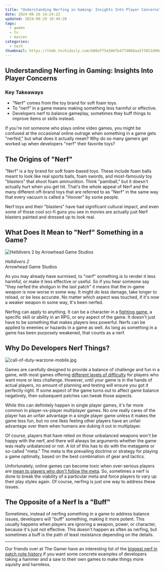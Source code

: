 ```yaml
---
title: "Understanding Nerfing in Gaming: Insights Into Player Concerns"
date: 2024-08-26 14:24:22
updated: 2024-08-29 10:49:28
tags:
  - games
  - tv
  - movies
categories:
  - tech
thumbnail: https://thmb.techidaily.com/b00ef75a586fb477d808aa5f3851d99d406553f7be220a13f40de369ff80fd9e.jpg
---
```


## Understanding Nerfing in Gaming: Insights Into Player Concerns

### Key Takeaways

* "Nerf" comes from the toy brand for soft foam toys.
* To "nerf" in a game means making something less harmful or effective.
* Developers nerf to balance gameplay, sometimes they buff things to improve items or skills instead.

 If you're not someone who plays online video games, you might be confused at the occasional online outrage when something in a game gets "nerfed," but what does it actually mean? Why do so many gamers get worked up when developers "nerf" their favorite toys?

##  The Origins of "Nerf"

 "Nerf" is a toy brand for soft foam-based toys. These include foam balls meant to look like real sports balls, foam swords, and most-famously toy "blasters" that shoot foam ammunition. Think "paintball," but it doesn't actually hurt when you get hit. That's the whole appeal of Nerf and the many different off-brand toys that are referred to as "Nerf" in the same way that every vacuum is called a "Hoover" by some people.

 Nerf toys and their "blasters" have had significant cultural impact, and even some of those cool sci-fi guns you see in movies are actually just Nerf blasters painted and dressed up to look real.

##  What Does It Mean to "Nerf" Something in a Game?

![Helldivers 2 by Arrowhead Game Studios](https://static1.howtogeekimages.com/wordpress/wp-content/uploads/2024/03/helldivers2.jpg) 

_Helldivers 2_  
Arrowhead Game Studios

 As you may already have surmised, to "nerf" something is to render it less harmful, or make it less effective or useful. So if you hear someone say "they nerfed the shotgun in the last patch" it means that the in-game weapon is now worse in some way. It might do less damage, take longer to reload, or be less accurate. No matter which aspect was touched, if it's now a weaker weapon in some way, It's been nerfed.

 Nerfing can apply to anything. It can be a character in a [fighting game](https://iphone-unlock.techidaily.com/how-do-you-unlock-your-apple-iphone-11-pro-learn-all-4-methods-drfone-by-drfone-ios/), a specific skill or ability in an RPG, or any aspect of the game. It doesn't just have to be something that makes players less powerful. Nerfs can be applied to enemies or hazards in a game as well. As long as something in a game has been purposely weakened, that counts as a nerf.

##  Why Do Developers Nerf Things?

![call-of-duty-warzone-mobile.jpg](https://static1.howtogeekimages.com/wordpress/wp-content/uploads/sharedimages/2024/05/call-of-duty-warzone-mobile.jpg) 

 Games are carefully designed to provide a balance of challenge and fun in a game, with most games offering [different levels of difficulty](https://phone-solutions.techidaily.com/free-electronic-signatures-for-word-2023-by-ldigisigner-sign-a-word-sign-a-word/) for players who want more or less challenge. However, until your game is in the hands of actual players, no amount of planning and testing will ensure you got it perfectly right. If some aspect of the game turns out to affect game balance negatively, then subsequent patches can tweak those aspects.

 While this can definitely happen in single player games, it's far more common in player-vs-player multiplayer games. No one really cares of the player has an unfair advantage in a single player game unless it makes the game less fun, but no one likes feeling other players have an unfair advantage over them when humans are duking it out in multiplayer.

 Of course, players that have relied on those unbalanced weapons won't be happy with the nerf, and there will always be arguments whether the game was really unbalanced or not. A lot of this has to do with the metagame or so-called "meta." The meta is the prevailing doctrine or strategy for playing a game optimally, based on the best combination of gear and tactics.

 Unfortunately, online games can become toxic when over-serious players are [mean to players who don't follow the meta](https://www.ign.com/articles/helldivers-2-players-are-kicking-teammates-who-dont-have-meta-loadouts). So, sometimes a nerf is done to break the viability of a particular meta and force players to vary up their play styles again. Of course, nerfing is just one way to address these issues.

##  The Opposite of a Nerf Is a "Buff"

 Sometimes, instead of nerfing something in a game to address balance issues, developers will "buff" something, making it more potent. This usually happens when players are ignoring a weapon, power, or character, because it's just not effective. This doesn't happen as often as nerfing, but sometimes a buff is the path of least resistance depending on the details.

---

 Our friends over at The Gamer have an interesting list of the [biggest nerf in patch note history](https://www.thegamer.com/biggest-nerfs-patch-note-history/) if you want some concrete examples of developers taking a hammer and a saw to their own games to make things more squishy and harmless.

<ins class="adsbygoogle"
     style="display:block"
     data-ad-format="autorelaxed"
     data-ad-client="ca-pub-7571918770474297"
     data-ad-slot="1223367746"></ins>



<ins class="adsbygoogle"
     style="display:block"
     data-ad-client="ca-pub-7571918770474297"
     data-ad-slot="8358498916"
     data-ad-format="auto"
     data-full-width-responsive="true"></ins>
